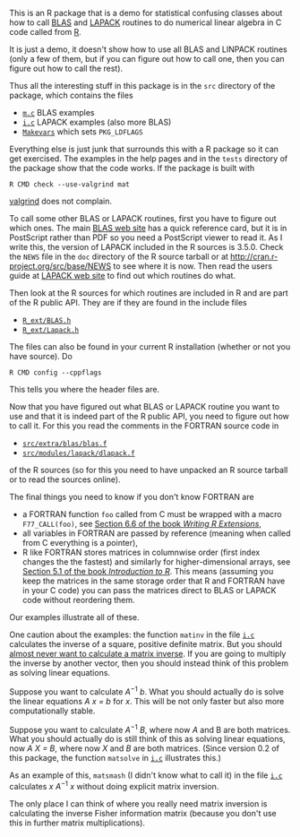
This is an R package that is a demo for statistical confusing classes
about how to call
[BLAS](http://en.wikipedia.org/wiki/Basic_Linear_Algebra_Subprograms) and
[LAPACK](http://en.wikipedia.org/wiki/LAPACK) routines to do numerical linear
algebra in C code called from [R](http://www.r-project.org).

It is just a demo, it doesn't show how to use all BLAS and LINPACK routines
(only a few of them, but if you can figure out how to call one, then you
can figure out how to call the rest).

Thus all the interesting stuff in this package is in the `src` directory of
the package, which contains the files

 * [`m.c`](package/mat/src/m.c) BLAS examples
 * [`i.c`](package/mat/src/i.c) LAPACK examples (also more BLAS)
 * [`Makevars`](package/mat/src/Makevars) which sets `PKG_LDFLAGS`

Everything else is just junk that surrounds this with a R package so it
can get exercised.  The examples in the help pages and in the `tests`
directory of the package show that the code works.  If the package is built
with

    R CMD check --use-valgrind mat

[valgrind](http://valgrind.org/) does not complain.

To call some other BLAS or LAPACK routines, first you have to figure out
which ones.  The main [BLAS web site](http://www.netlib.org/blas/) has a
quick reference card, but it is in PostScript rather than PDF so you need
a PostScript viewer to read it.  As I write this, the version of LAPACK
included in the R sources is 3.5.0.  Check the `NEWS` file in the `doc`
directory of the R source tarball or at http://cran.r-project.org/src/base/NEWS
to see where it is now.  Then read the users guide at
[LAPACK web site](http://www.netlib.org/lapack/#_manpages) to find out
which routines do what.

Then look at the R sources for which routines are included in R and are part
of the R public API.  They are if they are found in the include files

 * [`R_ext/BLAS.h`](https://svn.r-project.org/R/trunk/src/include/R_ext/BLAS.h)
 * [`R_ext/Lapack.h`](https://svn.r-project.org/R/trunk/src/include/R_ext/Lapack.h)

The files can also be found in your current R installation (whether or not
you have source).  Do

    R CMD config --cppflags

This tells you where the header files are.

Now that you have figured out what BLAS or LAPACK routine you want to use
and that it is indeed part of the R public API, you need to figure out how
to call it.  For this you read the comments in the FORTRAN source code in

 * [`src/extra/blas/blas.f`](https://svn.r-project.org/R/trunk/src/extra/blas/blas.f)
 * [`src/modules/lapack/dlapack.f`](http://svn.r-project.org/R/trunk/src/modules/lapack/dlapack.f)

of the R sources (so for this you need to have unpacked an R source tarball
or to read the sources online).

The final things you need to know if you don't know FORTRAN are

 * a FORTRAN function `foo` called from C must be wrapped with a macro `F77_CALL(foo)`, see [Section 6.6 of the book *Writing R Extensions*](http://cran.us.r-project.org/doc/manuals/r-release/R-exts.html#Calling-C-from-FORTRAN-and-vice-versa),
 * all variables in FORTRAN are passed by reference (meaning when called from
   C everything is a pointer),
 * R like FORTRAN stores matrices in columnwise order (first index changes the
   the fastest) and similarly for higher-dimensional arrays, see
   [Section 5.1 of the book *Introduction to R*](http://cran.us.r-project.org/doc/manuals/r-release/R-intro.html#Arrays).  This means (assuming you keep the matrices in the same storage order that R and FORTRAN have in your C code) you can pass the matrices direct to BLAS or LAPACK code without reordering them.
   
Our examples illustrate all of these.

One caution about the examples: the function `matinv` in the file
[`i.c`](package/mat/src/i.c) calculates the inverse of a square, positive
definite matrix.  But you should [almost never want to calculate a matrix
inverse](http://www.johndcook.com/blog/2010/01/19/dont-invert-that-matrix/).
If you are going to multiply the inverse by another vector, then you should
instead think of this problem as solving linear equations.

Suppose you want to calculate <var>A</var><sup>&minus;1</sup> <var>b</var>.
What you should actually do is solve the linear equations <var>A x = b</var>
for <var>x</var>.  This will be not only faster but also more computationally
stable.

Suppose you want to calculate <var>A</var><sup>&minus;1</sup> <var>B</var>,
where now <var>A</var> and </var>B</var> are both matrices.  What you should
actually do is still think of this as solving linear equations, now <var>A X = B</var>, where now <var>X</var> and <var>B</var> are both matrices.
(Since version 0.2 of this package, the function `matsolve` in
[`i.c`](package/mat/src/i.c) illustrates this.)

As an example of this, `matsmash` (I didn't know what to call it) in the file
[`i.c`](package/mat/src/i.c) calculates <var>x</var>
<var>A</var><sup>&minus;1</sup> <var>x</var> without doing explicit matrix
inversion.

The only place I can think of where you really need matrix inversion is
calculating the inverse Fisher information matrix (because you don't
use this in further matrix multiplications).

